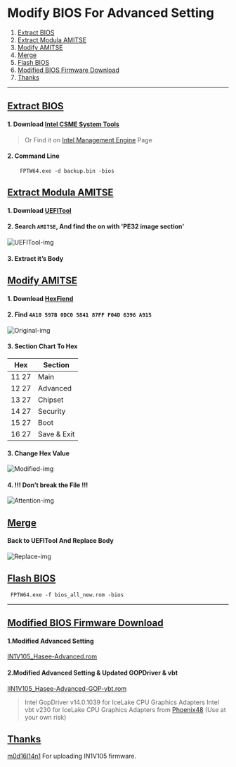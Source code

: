 # Modify BIOS For Advanced Setting
 1. [Extract BIOS](#extract-bios)
 2. [Extract Modula AMITSE](#extract-modula-amitse)
 3. [Modify AMITSE](#modify-amitse)
 4. [Merge](#merge)
 5. [Flash BIOS](#flash-bios)
 6. [Modified BIOS Firmware Download](#modified-bios-firmware-download)
 7. [Thanks](#thanks)

---

## [Extract BIOS](#extract-bios)
 #### 1. Download [Intel CSME System Tools]

 > Or Find it on [Intel Management Engine] Page

 #### 2. Command Line   
```
    FPTW64.exe -d backup.bin -bios
```

## [Extract Modula AMITSE](#extract-modula-amitse)
  #### 1. Download [UEFITool]
    
  #### 2. Search `AMITSE`, And find the on with 'PE32 image section'
  
  ![UEFITool-img]

  #### 3. Extract it’s Body

## [Modify AMITSE](#modify-amitse)
  #### 1. Download [HexFiend]
    
  #### 2. Find `4A10 597B 0DC0 5841 87FF F04D 6396 A915`
    
  ![Original-img]
    
  #### 3. Section Chart To Hex

|  Hex  | Section |
| ----- | ------- |
| 11 27 | Main |
| 12 27 | Advanced |
| 13 27 | Chipset |
| 14 27 | Security |
| 15 27 | Boot |
| 16 27 | Save & Exit |

  #### 3.  Change Hex Value

  ![Modified-img]
  
  #### 4. !!! Don’t break the File !!!

  ![Attention-img]

## [Merge](#merge)
  #### Back to UEFITool And Replace Body

  ![Replace-img]

## [Flash BIOS](#flash-bios)
```
 FPTW64.exe -f bios_all_new.rom -bios
```

---

## [Modified BIOS Firmware Download](#modified-bios-firmware-download)

#### 1.Modified Advanced Setting
[IN1V105_Hasee-Advanced.rom]
#### 2.Modified Advanced Setting & Updated GOPDriver & vbt
[IIN1V105_Hasee-Advanced-GOP-vbt.rom]

> Intel GopDriver v14.0.1039 for IceLake CPU Graphics Adapters
Intel vbt v230 for IceLake CPU Graphics Adapters
from [Phoenix48]
(Use at your own risk)


## [Thanks](#thanks)
[m0d16l14n1] For uploading IN1V105 firmware.



[UEFITool]:<https://github.com/LongSoft/UEFITool/releases>
[HexFiend]:<https://ridiculousfish.com/hexfiend/>
[Intel Management Engine]:<https://www.win-raid.com/t596f39-Intel-Management-Engine-Drivers-Firmware-amp-System-Tools.html>
[Intel CSME System Tools]:<https://mega.nz/file/GMlyCCLa#j2EG3Pzj3ooa9q6bunec-Zr4RzYNWU5urgFNRk3uHU4>
[Phoenix48]:<https://www.win-raid.com/t5360f13-EFI-LAN-BIOS-Intel-GopDriver-modules.html>

[UEFITool-img]: img/UEFITool.png
[Original-img]: img/Original.png
[Modified-img]: img/Modified.png
[Attention-img]: img/Attention.png
[Replace-img]: img/Replace.png

[IN1V105_Hasee-Advanced.rom]: firmware/IN1V105_Hasee-Advanced.rom
[IIN1V105_Hasee-Advanced-GOP-vbt.rom]: firmware/IIN1V105_Hasee-Advanced-GOP-vbt.rom

[m0d16l14n1]:<https://github.com/m0d16l14n1>
